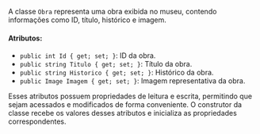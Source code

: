A classe `Obra` representa uma obra exibida no museu, contendo informações como ID, título, histórico e imagem.

#### Atributos:

- `public int Id { get; set; }`: ID da obra.
- `public string Titulo { get; set; }`: Título da obra.
- `public string Historico { get; set; }`: Histórico da obra.
- `public Image Imagem { get; set; }`: Imagem representativa da obra.

Esses atributos possuem propriedades de leitura e escrita, permitindo que sejam acessados e modificados de forma conveniente. O construtor da classe recebe os valores desses atributos e inicializa as propriedades correspondentes.